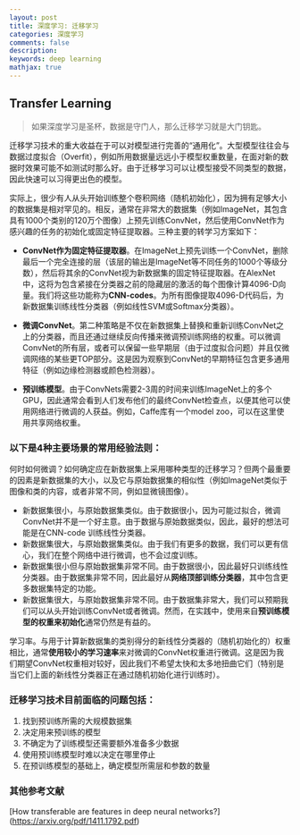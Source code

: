 ```yaml
---
layout: post
title: 深度学习: 迁移学习
categories: 深度学习
comments: false
description: 
keywords: deep learning
mathjax: true
---
```


## Transfer Learning

> 如果深度学习是圣杯，数据是守门人，那么迁移学习就是大门钥匙。

迁移学习技术的重大收益在于可以对模型进行完善的“通用化”。大型模型往往会与数据过度拟合（Overfit），例如所用数据量远远小于模型权重数量，在面对新的数据时效果可能不如测试时那么好。由于迁移学习可以让模型接受不同类型的数据，因此快速可以习得更出色的模型。

实际上，很少有人从头开始训练整个卷积网络（随机初始化），因为拥有足够大小的数据集是相对罕见的。相反，通常在非常大的数据集（例如ImageNet，其包含具有1000个类别的120万个图像）上预先训练ConvNet，然后使用ConvNet作为感兴趣的任务的初始化或固定特征提取器。三种主要的转学习方案如下：

- **ConvNet作为固定特征提取器**。在ImageNet上预先训练一个ConvNet，删除最后一个完全连接的层（该层的输出是ImageNet等不同任务的1000个等级分数），然后将其余的ConvNet视为新数据集的固定特征提取器。在AlexNet中，这将为包含紧接在分类器之前的隐藏层的激活的每个图像计算4096-D向量。我们将这些功能称为**CNN-codes**。为所有图像提取4096-D代码后，为新数据集训练线性分类器（例如线性SVM或Softmax分类器）。
- **微调ConvNet**。第二种策略是不仅在新数据集上替换和重新训练ConvNet之上的分类器，而且还通过继续反向传播来微调预训练网络的权重。可以微调ConvNet的所有层，或者可以保留一些早期层（由于过度拟合问题）并且仅微调网络的某些更TOP部分。这是因为观察到ConvNet的早期特征包含更多通用特征（例如边缘检测器或颜色检测器）。

- **预训练模型**。由于ConvNets需要2-3周的时间来训练ImageNet上的多个GPU，因此通常会看到人们发布他们的最终ConvNet检查点，以便其他可以使用网络进行微调的人获益。例如，Caffe库有一个model zoo，可以在这里使用共享网络权重。


### 以下是4种主要场景的常用经验法则：
何时如何微调？如何确定应在新数据集上采用哪种类型的迁移学习？但两个最重要的因素是新数据集的大小，以及它与原始数据集的相似性（例如ImageNet类似于图像和类的内容，或者非常不同，例如显微镜图像）。

- 新数据集很小，与原始数据集类似。由于数据很小，因为可能过拟合，微调ConvNet并不是一个好主意。由于数据与原始数据类似，因此，最好的想法可能是在CNN-code 训练线性分类器。
- 新数据集很大，与原始数据集类似。由于我们有更多的数据，我们可以更有信心，我们在整个网络中进行微调，也不会过度训练。
- 新数据集很小但与原始数据集非常不同。由于数据很小，因此最好只训练线性分类器。由于数据集非常不同，因此最好从**网络顶部训练分类器**，其中包含更多数据集特定的功能。
- 新数据集很大，与原始数据集非常不同。由于数据集非常大，我们可以预期我们可以从头开始训练ConvNet或者微调。然而，在实践中，使用来自**预训练模型的权重来初始化**通常仍然是有益的。

学习率。与用于计算新数据集的类别得分的新线性分类器的（随机初始化的）权重相比，通常**使用较小的学习速率**来对微调的ConvNet权重进行微调。这是因为我们期望ConvNet权重相对较好，因此我们不希望太快和太多地扭曲它们（特别是当它们上面的新线性分类器正在通过随机初始化进行训练时）。

### 迁移学习技术目前面临的问题包括：

1. 找到预训练所需的大规模数据集
2. 决定用来预训练的模型
3. 不确定为了训练模型还需要额外准备多少数据
4. 使用预训练模型时难以决定在哪里停止
5. 在预训练模型的基础上，确定模型所需层和参数的数量


### 其他参考文献
[How transferable are features in deep neural networks?] (https://arxiv.org/pdf/1411.1792.pdf)